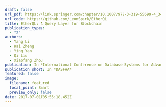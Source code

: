 ```yaml
---
draft: false
url_pdf: https://link.springer.com/chapter/10.1007/978-3-319-55699-4_34
url_code: https://github.com/LeonSpark/EtherQL
title: EtherQL: A Query Layer for Blockchain
publication_types:
  - "2"
authors:
  - Yang Li
  - Kai Zheng
  - Ying Yan
  - Qi Liu
  - Xiaofang Zhou
publication: In *International Conference on Database Systems for Advanced Applications*
publication_short: In *DASFAA*
featured: false
image:
  filename: featured
  focal_point: Smart
  preview_only: false
date: 2017-07-01T05:55:18.452Z
---
```

